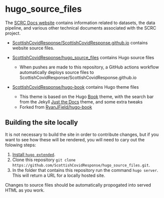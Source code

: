 # hugo_source_files

The [SCRC Docs website](https://github.com/ScottishCovidResponse/ScottishCovidResponse.github.io) contains information related to datasets, the data pipeline, and various other technical documents associated with the SCRC project.

* [ScottishCovidResponse/ScottishCovidResponse.github.io](https://github.com/ScottishCovidResponse/ScottishCovidResponse.github.io) contains website source files.

* [ScottishCovidResponse/hugo_source_files](https://github.com/ScottishCovidResponse/hugo_source_files) contains Hugo source files 
  * When pushes are made to this repository, a GitHub actions workflow automatically deploys source files to ScottishCovidResponse/ScottishCovidResponse.github.io

* [ScottishCovidResponse/hugo-book](https://github.com/ScottishCovidResponse/hugo-book) contains Hugo theme files
  * This theme is based on the Hugo [Book](https://github.com/alex-shpak/hugo-book) theme, with the search bar from the Jekyll [Just the Docs](https://github.com/pmarsceill/just-the-docs) theme, and some extra tweaks
  * Forked from [RyanJField/hugo-book](https://github.com/RyanJField/hugo-book)

## Building the site locally

It is not necessary to build the site in order to contribute changes, but if you want to see how these will be rendered, you will need to cary out the folowing steps:

1. [Install `hugo extended`](https://gohugo.io/getting-started/installing/).
2. Clone this repository `git clone https://github.com/ScottishCovidResponse/hugo_source_files.git`.
3. In the folder that contains this repository run the command `hugo server`. This will return a URL for a locally hosted site.

Changes to source files should be automatically propogated into served HTML as you work.